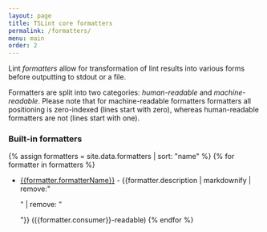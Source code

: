 ```yaml
---
layout: page
title: TSLint core formatters
permalink: /formatters/
menu: main
order: 2
---
```


Lint _formatters_ allow for transformation of lint results into various forms before outputting to stdout or a file.

Formatters are split into two categories: _human-readable_ and _machine-readable_. Please note that for machine-readable
formatters formatters all positioning is zero-indexed (lines start with zero), whereas human-readable formatters are not (lines start with one).

### Built-in formatters

{% assign formatters = site.data.formatters | sort: "name" %}
{% for formatter in formatters %}
* [{{formatter.formatterName}}]({{formatter.formatterName}}) - {{formatter.description | markdownify | remove:"<p>" | remove: "</p>"}} ({{formatter.consumer}}-readable)
{% endfor %}
